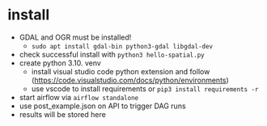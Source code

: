 # install

* GDAL and OGR must be installed!
    * `sudo apt install gdal-bin python3-gdal libgdal-dev`
* check successful install with `python3 hello-spatial.py`
* create python 3.10. venv
    * install visual studio code python extension and follow (https://code.visualstudio.com/docs/python/environments)
    * use vscode to install requirements or `pip3 install requirements -r`
* start airflow via `airflow standalone`
* use post_example.json on API to trigger DAG runs
* results will be stored here